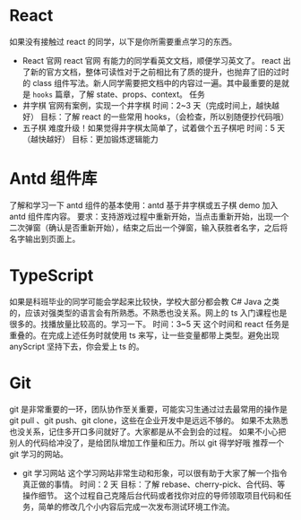 # React

如果没有接触过 react 的同学，以下是你所需要重点学习的东西。

- React 官网
  react 官网
  有能力的同学看英文文档，顺便学习英文了。
  react 出了新的官方文档，整体可读性对于之前相比有了质的提升，也抛弃了旧的过时的 class 组件写法。新人同学需要把文档中的内容过一遍。其中最重要的是就是 `hooks` 篇章，了解 state、props、context。
  任务
- 井字棋
  官网有案例，实现一个井字棋
  时间：2~3 天（完成时间上，越快越好）
  目标：了解 react 的一些常用 hooks，（会检查，所以别随便抄代码哦）
- 五子棋
  难度升级！如果觉得井字棋太简单了，试着做个五子棋吧
  时间：5 天（越快越好）
  目标：更加锻炼逻辑能力

# Antd 组件库

了解和学习一下 antd 组件的基本使用：antd
基于井字棋或五子棋 demo 加入 antd 组件库内容。
要求：支持游戏过程中重新开始，当点击重新开始，出现一个二次弹窗（确认是否重新开始），结束之后出一个弹窗，输入获胜者名字，之后将名字输出到页面上。

# TypeScript

如果是科班毕业的同学可能会学起来比较快，学校大部分都会教 C# Java 之类的，应该对强类型的语言会有所熟悉。不熟悉也没关系。网上的 ts 入门课程也是很多的。找播放量比较高的。学习一下。
时间：3~5 天
这个时间和 react 任务是重叠的。在完成上述任务时就使用 ts 来写，让一些变量都带上类型。避免出现 anyScript
坚持下去，你会爱上 ts 的。

# Git

git 是非常重要的一环，团队协作至关重要，可能实习生通过过去最常用的操作是 git pull 、git push、git clone，这些在企业开发中是远远不够的。
如果不太熟悉也没关系，记住多开口多问就好了。大家都是从不会到会的过程。
如果不小心把别人的代码给冲没了，是给团队增加工作量和压力。所以 git 得学好哦
推荐一个 git 学习的网站。

- git 学习网站
  这个学习网站非常生动和形象，可以很有助于大家了解一个指令真正做的事情。
  时间：2 天
  目标：了解 rebase、cherry-pick、合代码、等操作细节。
  这个过程自己克隆后台代码或者找你对应的导师领取项目代码和任务，简单的修改几个小内容后完成一次发布测试环境工作流。
